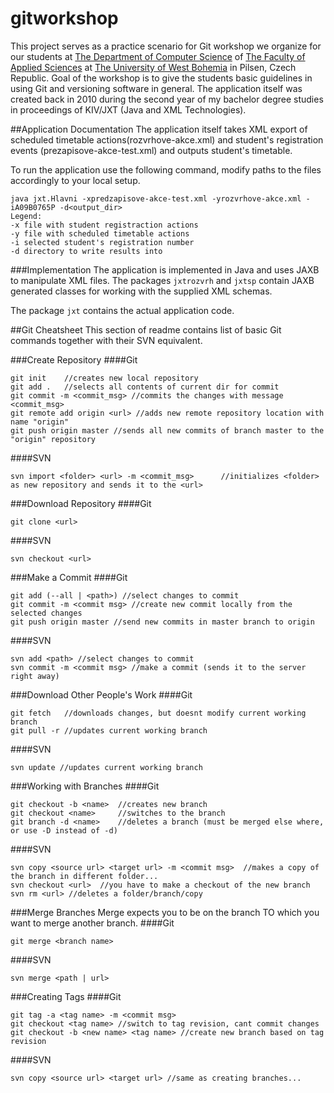 # gitworkshop
This project serves as a practice scenario for Git workshop we organize for our students
at [The Department of Computer Science](http://kiv.zcu.cz) of
[The Faculty of Applied Sciences](http://fav.zcu.cz) at [The University of West Bohemia](http://zcu.cz) in
Pilsen, Czech Republic.
Goal of the workshop is to give the students basic guidelines in using Git and versioning software in general.
The application itself was created back in 2010 during the second year of my bachelor degree studies in proceedings
of KIV/JXT (Java and XML Technologies).

##Application Documentation
The application itself takes XML export of scheduled timetable actions(rozvrhove-akce.xml) and student's
registration events (prezapisove-akce-test.xml) and outputs student's timetable.

To run the application use the following command, modify paths to the files accordingly to your local setup.

```
java jxt.Hlavni -xpredzapisove-akce-test.xml -yrozvrhove-akce.xml -iA09B0765P -d<output_dir>
Legend:
-x file with student registraction actions
-y file with scheduled timetable actions
-i selected student's registration number
-d directory to write results into
```

###Implementation
The application is implemented in Java and uses JAXB to manipulate XML files. The packages `jxtrozvrh` and `jxtsp`
contain JAXB generated classes for working with the supplied XML schemas.

The package `jxt` contains the actual application code.

##Git Cheatsheet
This section of readme contains list of basic Git commands together with their SVN equivalent.

###Create Repository
####Git
```
git init    //creates new local repository
git add .   //selects all contents of current dir for commit
git commit -m <commit_msg> //commits the changes with message <commit_msg>
git remote add origin <url> //adds new remote repository location with name "origin"
git push origin master //sends all new commits of branch master to the "origin" repository
```
####SVN
```
svn import <folder> <url> -m <commit_msg>      //initializes <folder> as new repository and sends it to the <url>
```

###Download Repository
####Git
```
git clone <url>
```
####SVN
```
svn checkout <url>
```

###Make a Commit
####Git
```
git add (--all | <path>) //select changes to commit
git commit -m <commit msg> //create new commit locally from the selected changes
git push origin master //send new commits in master branch to origin
```
####SVN
```
svn add <path> //select changes to commit
svn commit -m <commit msg> //make a commit (sends it to the server right away)
```
###Download Other People's Work
####Git
```
git fetch   //downloads changes, but doesnt modify current working branch
git pull -r //updates current working branch
```
####SVN
```
svn update //updates current working branch
```
###Working with Branches
####Git
```
git checkout -b <name>  //creates new branch
git checkout <name>     //switches to the branch
git branch -d <name>    //deletes a branch (must be merged else where, or use -D instead of -d)
```
####SVN
```
svn copy <source url> <target url> -m <commit msg>  //makes a copy of the branch in different folder...
svn checkout <url>  //you have to make a checkout of the new branch
svn rm <url> //deletes a folder/branch/copy
```
###Merge Branches
Merge expects you to be on the branch TO which you want to merge another branch.
####Git
```
git merge <branch name>
```
####SVN
```
svn merge <path | url>
```
###Creating Tags
####Git
```
git tag -a <tag name> -m <commit msg>
git checkout <tag name> //switch to tag revision, cant commit changes
git checkout -b <new name> <tag name> //create new branch based on tag revision
```
####SVN
```
svn copy <source url> <target url> //same as creating branches...
```
